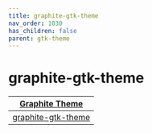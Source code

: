 ```yaml
---
title: graphite-gtk-theme
nav_order: 1030
has_children: false
parent: gtk-theme
---
```



# graphite-gtk-theme

| [Graphite Theme](https://samwhelp.github.io/note-about-theme/read/desktop-theme/themes/graphite-theme.html) |
| --- |
| [graphite-gtk-theme](https://github.com/vinceliuice/graphite-gtk-themes) |
